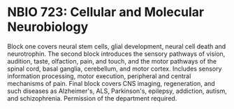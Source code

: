 # NBIO 723: Cellular and Molecular Neurobiology

Block one covers neural stem cells, glial development, neural cell death and neurotrophin. The second block introduces the sensory pathways of vision, audition, taste, olfaction, pain, and touch, and the motor pathways of the spinal cord, basal ganglia, cerebellum, and motor cortex. Includes sensory information processing, motor execution, peripheral and central mechanisms of pain. Final block covers CNS imaging, regeneration, and such diseases as Alzheimer's, ALS, Parkinson's, epilepsy, addiction, autism, and schizophrenia. Permission of the department required.